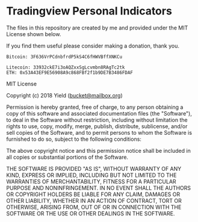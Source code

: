 # Tradingview Personal Indicators

The files in this repository are created by me and provided under the MIT License shown below.

If you find them useful please consider making a donation, thank you.

```
Bitcoin: 3F636VrPCdnbfrdP5kS4C6fHWVBffXNKCu

Litecoin: 33932ckE7i3oAQZxxSgLcvmbn8RAgTc2tk
ETH: 0x53A43EF9E56908A9c868FBf2f1b9DE7B3486FDAF
```

MIT License

Copyright (c) 2018 Yield (bucket@mailbox.org)

Permission is hereby granted, free of charge, to any person obtaining a copy
of this software and associated documentation files (the "Software"), to deal
in the Software without restriction, including without limitation the rights
to use, copy, modify, merge, publish, distribute, sublicense, and/or sell
copies of the Software, and to permit persons to whom the Software is
furnished to do so, subject to the following conditions:

The above copyright notice and this permission notice shall be included in all
copies or substantial portions of the Software.

THE SOFTWARE IS PROVIDED "AS IS", WITHOUT WARRANTY OF ANY KIND, EXPRESS OR
IMPLIED, INCLUDING BUT NOT LIMITED TO THE WARRANTIES OF MERCHANTABILITY,
FITNESS FOR A PARTICULAR PURPOSE AND NONINFRINGEMENT. IN NO EVENT SHALL THE
AUTHORS OR COPYRIGHT HOLDERS BE LIABLE FOR ANY CLAIM, DAMAGES OR OTHER
LIABILITY, WHETHER IN AN ACTION OF CONTRACT, TORT OR OTHERWISE, ARISING FROM,
OUT OF OR IN CONNECTION WITH THE SOFTWARE OR THE USE OR OTHER DEALINGS IN THE
SOFTWARE.

